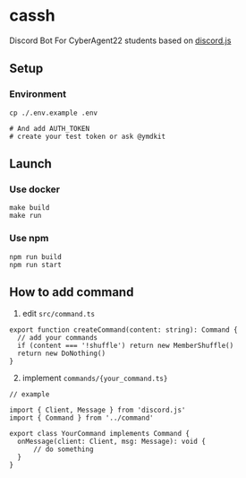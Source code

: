 # cassh

Discord Bot For CyberAgent22 students based on [discord.js](https://discord.js.org/#/)

## Setup

### Environment

```
cp ./.env.example .env

# And add AUTH_TOKEN
# create your test token or ask @ymdkit
```

## Launch

### Use docker
```
make build
make run
```

### Use npm
```
npm run build
npm run start
```

## How to add command

1. edit `src/command.ts`
```
export function createCommand(content: string): Command {
  // add your commands
  if (content === '!shuffle') return new MemberShuffle()
  return new DoNothing()
}
```

2. implement `commands/{your_command.ts}`

```
// example

import { Client, Message } from 'discord.js'
import { Command } from '../command'

export class YourCommand implements Command {
  onMessage(client: Client, msg: Message): void {
      // do something
  }
}
```